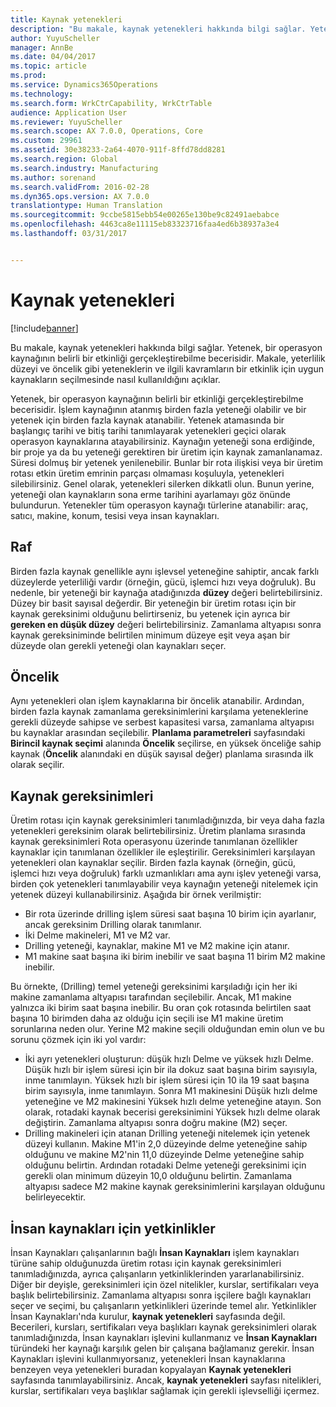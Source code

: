 ```yaml
---
title: Kaynak yetenekleri
description: "Bu makale, kaynak yetenekleri hakkında bilgi sağlar. Yetenek, bir operasyon kaynağının belirli bir etkinliği gerçekleştirebilme becerisidir. Makale, yeterlilik düzeyi ve öncelik gibi yeteneklerin ve ilgili kavramların bir etkinlik için uygun kaynakların seçilmesinde nasıl kullanıldığını açıklar."
author: YuyuScheller
manager: AnnBe
ms.date: 04/04/2017
ms.topic: article
ms.prod: 
ms.service: Dynamics365Operations
ms.technology: 
ms.search.form: WrkCtrCapability, WrkCtrTable
audience: Application User
ms.reviewer: YuyuScheller
ms.search.scope: AX 7.0.0, Operations, Core
ms.custom: 29961
ms.assetid: 30e38233-2a64-4070-911f-8ffd78dd8281
ms.search.region: Global
ms.search.industry: Manufacturing
ms.author: sorenand
ms.search.validFrom: 2016-02-28
ms.dyn365.ops.version: AX 7.0.0
translationtype: Human Translation
ms.sourcegitcommit: 9ccbe5815ebb54e00265e130be9c82491aebabce
ms.openlocfilehash: 4463ca8e11115eb83323716faa4ed6b38937a3e4
ms.lasthandoff: 03/31/2017


---
```


# <a name="resource-capabilities"></a>Kaynak yetenekleri

[!include[banner](../includes/banner.md)]


Bu makale, kaynak yetenekleri hakkında bilgi sağlar. Yetenek, bir operasyon kaynağının belirli bir etkinliği gerçekleştirebilme becerisidir. Makale, yeterlilik düzeyi ve öncelik gibi yeteneklerin ve ilgili kavramların bir etkinlik için uygun kaynakların seçilmesinde nasıl kullanıldığını açıklar.

Yetenek, bir operasyon kaynağının belirli bir etkinliği gerçekleştirebilme becerisidir. İşlem kaynağının atanmış birden fazla yeteneği olabilir ve bir yetenek için birden fazla kaynak atanabilir. Yetenek atamasında bir başlangıç tarihi ve bitiş tarihi tanımlayarak yetenekleri geçici olarak operasyon kaynaklarına atayabilirsiniz. Kaynağın yeteneği sona erdiğinde, bir proje ya da bu yeteneği gerektiren bir üretim için kaynak zamanlanamaz. Süresi dolmuş bir yetenek yenilenebilir. Bunlar bir rota ilişkisi veya bir üretim rotası etkin üretim emrinin parçası olmaması koşuluyla, yetenekleri silebilirsiniz. Genel olarak, yetenekleri silerken dikkatli olun. Bunun yerine, yeteneği olan kaynakların sona erme tarihini ayarlamayı göz önünde bulundurun. Yetenekler tüm operasyon kaynağı türlerine atanabilir: araç, satıcı, makine, konum, tesisi veya insan kaynakları.

## <a name="level"></a>Raf
Birden fazla kaynak genellikle aynı işlevsel yeteneğine sahiptir, ancak farklı düzeylerde yeterliliği vardır (örneğin, gücü, işlemci hızı veya doğruluk). Bu nedenle, bir yeteneği bir kaynağa atadığınızda **düzey** değeri belirtebilirsiniz. Düzey bir basit sayısal değerdir. Bir yeteneğin bir üretim rotası için bir kaynak gereksinimi olduğunu belirtirseniz, bu yetenek için ayrıca bir **gereken en düşük düzey** değeri belirtebilirsiniz. Zamanlama altyapısı sonra kaynak gereksiniminde belirtilen minimum düzeye eşit veya aşan bir düzeyde olan gerekli yeteneği olan kaynakları seçer.

## <a name="priority"></a>Öncelik
Aynı yetenekleri olan işlem kaynaklarına bir öncelik atanabilir. Ardından, birden fazla kaynak zamanlama gereksinimlerini karşılama yeteneklerine gerekli düzeyde sahipse ve serbest kapasitesi varsa, zamanlama altyapısı bu kaynaklar arasından seçilebilir. **Planlama parametreleri** sayfasındaki **Birincil kaynak seçimi** alanında **Öncelik** seçilirse, en yüksek önceliğe sahip kaynak (**Öncelik** alanındaki en düşük sayısal değer) planlama sırasında ilk olarak seçilir.

## <a name="resource-requirements"></a>Kaynak gereksinimleri
Üretim rotası için kaynak gereksinimleri tanımladığınızda, bir veya daha fazla yetenekleri gereksinim olarak belirtebilirsiniz. Üretim planlama sırasında kaynak gereksinimleri Rota operasyonu üzerinde tanımlanan özellikler kaynaklar için tanımlanan özellikler ile eşleştirilir. Gereksinimleri karşılayan yetenekleri olan kaynaklar seçilir. Birden fazla kaynak (örneğin, gücü, işlemci hızı veya doğruluk) farklı uzmanlıkları ama aynı işlev yeteneği varsa, birden çok yetenekleri tanımlayabilir veya kaynağın yeteneği nitelemek için yetenek düzeyi kullanabilirsiniz. Aşağıda bir örnek verilmiştir:

-   Bir rota üzerinde drilling işlem süresi saat başına 10 birim için ayarlanır, ancak gereksinim Drilling olarak tanımlanır.
-   İki Delme makineleri, M1 ve M2 var.
-   Drilling yeteneği, kaynaklar, makine M1 ve M2 makine için atanır.
-   M1 makine saat başına iki birim inebilir ve saat başına 11 birim M2 makine inebilir.

Bu örnekte, (Drilling) temel yeteneği gereksinimi karşıladığı için her iki makine zamanlama altyapısı tarafından seçilebilir. Ancak, M1 makine yalnızca iki birim saat başına inebilir. Bu oran çok rotasında belirtilen saat başına 10 birimden daha az olduğu için seçili ise M1 makine üretim sorunlarına neden olur. Yerine M2 makine seçili olduğundan emin olun ve bu sorunu çözmek için iki yol vardır:

-   İki ayrı yetenekleri oluşturun: düşük hızlı Delme ve yüksek hızlı Delme. Düşük hızlı bir işlem süresi için bir ila dokuz saat başına birim sayısıyla, inme tanımlayın. Yüksek hızlı bir işlem süresi için 10 ila 19 saat başına birim sayısıyla, inme tanımlayın. Sonra M1 makinesini Düşük hızlı delme yeteneğine ve M2 makinesini Yüksek hızlı delme yeteneğine atayın. Son olarak, rotadaki kaynak becerisi gereksinimini Yüksek hızlı delme olarak değiştirin. Zamanlama altyapısı sonra doğru makine (M2) seçer.
-   Drilling makineleri için atanan Drilling yeteneği nitelemek için yetenek düzeyi kullanın. Makine M1'in 2,0 düzeyinde delme yeteneğine sahip olduğunu ve makine M2'nin 11,0 düzeyinde Delme yeteneğine sahip olduğunu belirtin. Ardından rotadaki Delme yeteneği gereksinimi için gerekli olan minimum düzeyin 10,0 olduğunu belirtin. Zamanlama altyapısı sadece M2 makine kaynak gereksinimlerini karşılayan olduğunu belirleyecektir.

## <a name="competencies-for-human-resources"></a>İnsan kaynakları için yetkinlikler
İnsan Kaynakları çalışanlarının bağlı **İnsan Kaynakları** işlem kaynakları türüne sahip olduğunuzda üretim rotası için kaynak gereksinimleri tanımladığınızda, ayrıca çalışanların yetkinliklerinden yararlanabilirsiniz. Diğer bir deyişle, gereksinimleri için özel nitelikler, kurslar, sertifikaları veya başlık belirtebilirsiniz. Zamanlama altyapısı sonra işçilere bağlı kaynakları seçer ve seçimi, bu çalışanların yetkinlikleri üzerinde temel alır. Yetkinlikler İnsan Kaynakları'nda kurulur, **kaynak yetenekleri** sayfasında değil. Becerileri, kursları, sertifikaları veya başlıkları kaynak gereksinimleri olarak tanımladığınızda, İnsan kaynakları işlevini kullanmanız ve **İnsan Kaynakları** türündeki her kaynağı karşılık gelen bir çalışana bağlamanız gerekir. İnsan Kaynakları işlevini kullanmıyorsanız, yetenekleri İnsan kaynaklarına benzeyen veya yetenekleri buradan kopyalayan **Kaynak yetenekleri** sayfasında tanımlayabilirsiniz. Ancak, **kaynak yetenekleri** sayfası nitelikleri, kurslar, sertifikaları veya başlıklar sağlamak için gerekli işlevselliği içermez.




